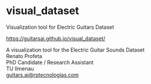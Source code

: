 # visual_dataset
Visualization tool for Electric Guitars Dataset

<a href="https://guitarsai.github.io/visual_dataset/" target="_blank">https://guitarsai.github.io/visual_dataset/</a>

A visualization tool for the Electric Guitar Sounds Dataset <br>
Renato Profeta <br>
PhD Candidate / Research Assistant <br>
TU Ilmenau <br>
guitars.ai@rptecnologias.com
